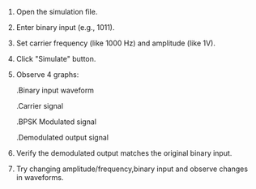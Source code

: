  1. Open the simulation file.


2. Enter binary input (e.g., 1011).


3. Set carrier frequency (like 1000 Hz) and amplitude (like 1V).


4. Click "Simulate" button.


5. Observe 4 graphs:

    .Binary input waveform

    .Carrier signal

    .BPSK Modulated signal

     .Demodulated output signal



6. Verify the demodulated output matches the original binary input.


7. Try changing amplitude/frequency,binary input and observe changes in waveforms.

